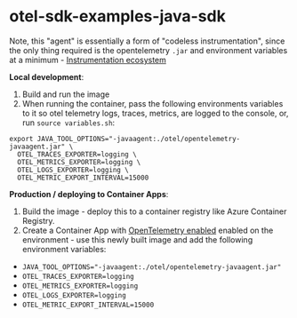 # otel-sdk-examples-java-sdk

Note, this "agent" is essentially a form of "codeless instrumentation", since the only thing required is the opentelemetry `.jar` and environment variables at a minimum - [Instrumentation ecosystem](https://opentelemetry.io/docs/languages/java/instrumentation/)

**Local development**:
1. Build and run the image
2. When running the container, pass the following environments variables to it so otel telemetry logs, traces, metrics, are logged to the console, or, run `source variables.sh`:

```
export JAVA_TOOL_OPTIONS="-javaagent:./otel/opentelemetry-javaagent.jar" \
  OTEL_TRACES_EXPORTER=logging \
  OTEL_METRICS_EXPORTER=logging \
  OTEL_LOGS_EXPORTER=logging \
  OTEL_METRIC_EXPORT_INTERVAL=15000
```



**Production / deploying to Container Apps**:
1. Build the image - deploy this to a container registry like Azure Container Registry. 
2. Create a Container App with [OpenTelemetry enabled](https://learn.microsoft.com/en-us/azure/container-apps/opentelemetry-agents?tabs=azure-cli#environment-variables) enabled on the environment - use this newly built image and add the following environment variables:
- `JAVA_TOOL_OPTIONS="-javaagent:./otel/opentelemetry-javaagent.jar"`
- `OTEL_TRACES_EXPORTER=logging`
- `OTEL_METRICS_EXPORTER=logging`
- `OTEL_LOGS_EXPORTER=logging`
- `OTEL_METRIC_EXPORT_INTERVAL=15000`